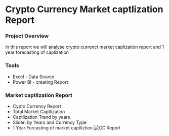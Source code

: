 # Crypto Currency Market captlization Report

### Project Overview

In this report we will analyse crypto currenct market caplization report and 1 year forecasting of caplization

### Tools
- Excel - Data Source
- Power BI - creating Report

### Market captlization Report
- Cypto Currency Report
- Total Market Captlization
- Captlization Trand by years
- Slicer: by Years and Currency Type
- 1 Year Forcasting of market captliztion
![CC Report](https://github.com/WaseemAbbas1986/Crypto-Currency-Market-captlization-Report/assets/168902203/90b41262-150b-4bed-8a02-04a26861362f)
